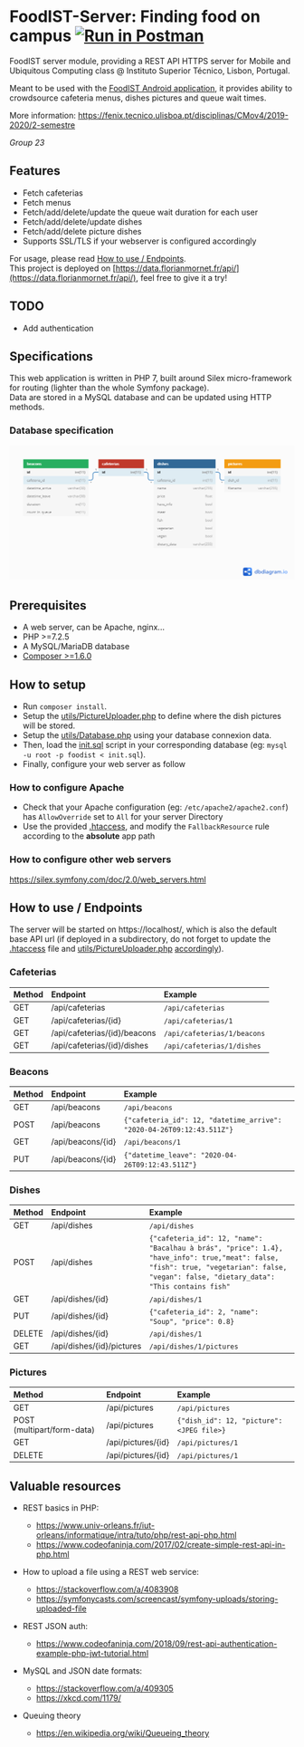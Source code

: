 # FoodIST-Server: Finding food on campus [![Run in Postman](https://run.pstmn.io/button.svg)](https://app.getpostman.com/run-collection/419f476bdcd0fcbde597)
 
FoodIST server module, providing a REST API HTTPS server for Mobile and Ubiquitous Computing class @ Instituto Superior Técnico, Lisbon, Portugal.

Meant to be used with the [FoodIST Android application](https://github.com/geckoflume/FoodIST), it provides ability to crowdsource cafeteria menus, dishes pictures and queue wait times.

More information: https://fenix.tecnico.ulisboa.pt/disciplinas/CMov4/2019-2020/2-semestre

*Group 23*

## Features

- Fetch cafeterias
- Fetch menus
- Fetch/add/delete/update the queue wait duration for each user
- Fetch/add/delete/update dishes
- Fetch/add/delete picture dishes
- Supports SSL/TLS if your webserver is configured accordingly
 
For usage, please read [How to use / Endpoints](#how-to-use--endpoints).  
This project is deployed on [https://data.florianmornet.fr/api/](https://data.florianmornet.fr/api/), feel free to give it a try!

## TODO

- Add authentication

## Specifications

This web application is written in PHP 7, built around Silex micro-framework for routing (lighter than the whole Symfony package).  
Data are stored in a MySQL database and can be updated using HTTP methods.

### Database specification

![Database relationship diagram](database.png "Database relationship diagram")

## Prerequisites

- A web server, can be Apache, nginx...
- PHP >=7.2.5
- A MySQL/MariaDB database
- [Composer >=1.6.0](https://getcomposer.org/download/)

## How to setup

- Run `composer install`.
- Setup the [utils/PictureUploader.php] to define where the dish pictures will be stored.
- Setup the [utils/Database.php] using your database connexion data.
- Then, load the [init.sql] script in your corresponding database (eg: `mysql -u root -p foodist < init.sql`).
- Finally, configure your web server as follow

### How to configure Apache

- Check that your Apache configuration (eg: `/etc/apache2/apache2.conf`) has `AllowOverride` set to `All` for your server Directory
- Use the provided [.htaccess], and modify the `FallbackResource` rule according to the **absolute** app path

### How to configure other web servers

https://silex.symfony.com/doc/2.0/web_servers.html

## How to use / Endpoints 

The server will be started on https://localhost/, which is also the default base API url (if deployed in a subdirectory, do not forget to update the [.htaccess] file and [utils/PictureUploader.php] [accordingly](#how_to_setup)).

### Cafeterias

| Method                     | Endpoint                     | Example                     |
|:-------------------------- |:---------------------------- |:--------------------------- |
| GET                        | /api/cafeterias              | `/api/cafeterias`           |
| GET                        | /api/cafeterias/{id}         | `/api/cafeterias/1`         |
| GET                        | /api/cafeterias/{id}/beacons | `/api/cafeterias/1/beacons` |
| GET                        | /api/cafeterias/{id}/dishes  | `/api/cafeterias/1/dishes`  |

### Beacons

| Method                     | Endpoint                     | Example                                                               |
|:-------------------------- |:---------------------------- |:--------------------------------------------------------------------- |
| GET                        | /api/beacons                 | `/api/beacons`                                                        |
| POST                       | /api/beacons                 | `{"cafeteria_id": 12, "datetime_arrive": "2020-04-26T09:12:43.511Z"}` |
| GET                        | /api/beacons/{id}            | `/api/beacons/1`                                                      |
| PUT                        | /api/beacons/{id}            | `{"datetime_leave": "2020-04-26T09:12:43.511Z"}`                      |


### Dishes

| Method                     | Endpoint                     | Example                                                         |
|:-------------------------- |:---------------------------- |:--------------------------------------------------------------- |
| GET                        | /api/dishes                  | `/api/dishes`                                                   |
| POST                       | /api/dishes                  | `{"cafeteria_id": 12, "name": "Bacalhau à brás", "price": 1.4}, "have_info": true,"meat": false, "fish": true, "vegetarian": false, "vegan": false, "dietary_data": "This contains fish"` |
| GET                        | /api/dishes/{id}             | `/api/dishes/1`                                                 |
| PUT                        | /api/dishes/{id}             | `{"cafeteria_id": 2, "name": "Soup", "price": 0.8}`             |
| DELETE                     | /api/dishes/{id}             | `/api/dishes/1`                                                 |
| GET                        | /api/dishes/{id}/pictures    | `/api/dishes/1/pictures`                                        |

### Pictures

| Method                     | Endpoint                     | Example                                   |
|:-------------------------- |:---------------------------- |:----------------------------------------- |
| GET                        | /api/pictures                | `/api/pictures`                           |
| POST (multipart/form-data) | /api/pictures                | `{"dish_id": 12, "picture": <JPEG file>}` |
| GET                        | /api/pictures/{id}           | `/api/pictures/1`                         |
| DELETE                     | /api/pictures/{id}           | `/api/pictures/1`                         |

## Valuable resources

- REST basics in PHP:
    - https://www.univ-orleans.fr/iut-orleans/informatique/intra/tuto/php/rest-api-php.html
    - https://www.codeofaninja.com/2017/02/create-simple-rest-api-in-php.html
     
- How to upload a file using a REST web service:
	- https://stackoverflow.com/a/4083908
	- https://symfonycasts.com/screencast/symfony-uploads/storing-uploaded-file

- REST JSON auth:
 	- https://www.codeofaninja.com/2018/09/rest-api-authentication-example-php-jwt-tutorial.html
	 
- MySQL and JSON date formats:
   - https://stackoverflow.com/a/409305
   - https://xkcd.com/1179/
    
- Queuing theory
   - https://en.wikipedia.org/wiki/Queueing_theory

[utils/PictureUploader.php]: utils/PictureUploader.php
[utils/Database.php]: utils/Database.php
[init.sql]: init.sql
[.htaccess]: .htaccess